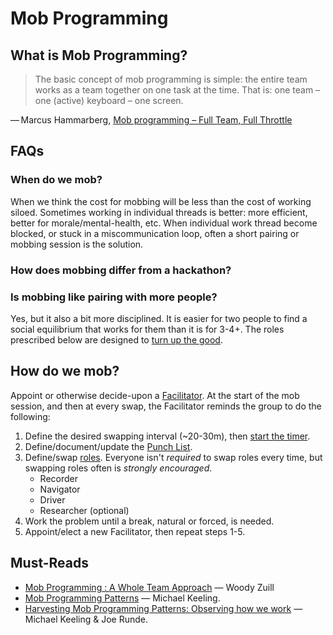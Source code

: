 # Mob Programming

## What is Mob Programming?

> The basic concept of mob programming is simple: the entire team works as a team together on one task at the time. That is: one team – one (active) keyboard – one screen.

— Marcus Hammarberg, [Mob programming – Full Team, Full Throttle](http://codebetter.com/marcushammarberg/2013/08/06/mob-programming/)

## FAQs

### When do we mob?

When we think the cost for mobbing will be less than the cost of working siloed. Sometimes working in individual threads is better: more efficient, better for morale/mental-health, etc. When individual work thread become blocked, or stuck in a miscommunication loop, often a short pairing or mobbing session is the solution.

### How does mobbing differ from a hackathon?

### Is mobbing like pairing with more people?

Yes, but it also a bit more disciplined. It is easier for two people to find a social equilibrium that works for them than it is for 3-4+. The roles prescribed below are designed to [turn up the good]().


## How do we mob?

Appoint or otherwise decide-upon a [Facilitator](https://github.com/michaelkeeling/mob-programming-patterns#patterns). At the start of the mob session, and then at every swap, the Facilitator reminds the group to do the following:

1. Define the desired swapping interval (~20-30m), then [start the timer](https://pomofocus.io/).
2. Define/document/update the [Punch List](https://github.com/michaelkeeling/mob-programming-patterns#patterns).
3. Define/swap [roles](https://github.com/michaelkeeling/mob-programming-patterns#patterns). Everyone isn't _required_ to swap roles every time, but swapping roles often is _strongly encouraged_.
	- Recorder
	- Navigator
	- Driver
	- Researcher (optional)
4. Work the problem until a break, natural or forced, is needed.
5. Appoint/elect a new Facilitator, then repeat steps 1-5.

## Must-Reads

- [Mob Programming : A Whole Team Approach](https://www.agilealliance.org/resources/sessions/mob-programming-a-whole-team-approach-aatc2017/) — Woody Zuill
- [Mob Programming Patterns](https://github.com/michaelkeeling/mob-programming-patterns) — Michael Keeling.
- [Harvesting Mob Programming Patterns: Observing how we work](https://www.agilealliance.org/resources/experience-reports/harvesting-mob-programming-patterns-observing-how-we-work/) — Michael Keeling & Joe Runde.

<!--stackedit_data:
eyJoaXN0b3J5IjpbLTc0NTIzODU3NSwtMTQ3MTg1ODE4MSwxMz
U0NjY4OTYzXX0=
-->